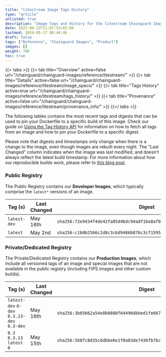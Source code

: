 ```yaml
---
title: "litestream Image Tags History"
type: "article"
unlisted: true
description: "Image Tags and History for the litestream Chainguard Image"
date: 2023-06-22T11:07:52+02:00
lastmod: 2024-05-17 00:44:46
draft: false
tags: ["Reference", "Chainguard Images", "Product"]
images: []
weight: 700
toc: true
---
```


{{< tabs >}}
{{< tab title="Overview" active=false url="/chainguard/chainguard-images/reference/litestream/" >}}
{{< tab title="Details" active=false url="/chainguard/chainguard-images/reference/litestream/image_specs/" >}}
{{< tab title="Tags History" active=true url="/chainguard/chainguard-images/reference/litestream/tags_history/" >}}
{{< tab title="Provenance" active=false url="/chainguard/chainguard-images/reference/litestream/provenance_info/" >}}
{{</ tabs >}}

The following tables contains the most recent tags and digests that can be used to pin your Dockerfile to a specific build of this image. Check our guide on [Using the Tag History API](/chainguard/chainguard-images/using-the-tag-history-api/) for information on how to fetch all tags from an image and how to pin your Dockerfile to a specific digest.

Please note that digests and timestamps only change when there is a change to the image, even though images are rebuilt every night. The "Last Changed" column indicates when the image was last modified, and doesn't always reflect the latest build timestamp. For more information about how our reproducible builds work, please refer to [this blog post](https://www.chainguard.dev/unchained/reproducing-chainguards-reproducible-image-builds).

### Public Registry
The Public Registry contains our **Developer Images**, which typically comprise the `latest*` versions of an image.

| Tag (s)       | Last Changed | Digest                                                                    |
|---------------|--------------|---------------------------------------------------------------------------|
|  `latest-dev` | May 16th     | `sha256:72e9434f4de42fa85d4bdc94adf1be8af0eab31ad63dee579f365cfa3c219a97` |
|  `latest`     | May 2nd      | `sha256:c1b0b2566c2d8c3c6d9486b876c3cf1595c09478f2c565b7f37693479fc77c41` |


### Private/Dedicated Registry
The Private/Dedicated Registry contains our **Production Images**, which include all versioned tags of an image and special images that are not available in the public registry (including FIPS images and other custom builds).

| Tag (s)                                      | Last Changed | Digest                                                                    |
|----------------------------------------------|--------------|---------------------------------------------------------------------------|
|  `latest-dev` `0-dev` `0.3.13-dev` `0.3-dev` | May 16th     | `sha256:3b65662a54e8b8880f64496dbbed1fe667b7aadc3c575b2e0ec3ad0848a4564b` |
|  `0.3` `0.3.13` `latest` `0`                 | May 15th     | `sha256:568fc8d35c6dbbe6e1f0a83de7436fb7bca99c127e697c266bd3aee1a3a9849c` |


